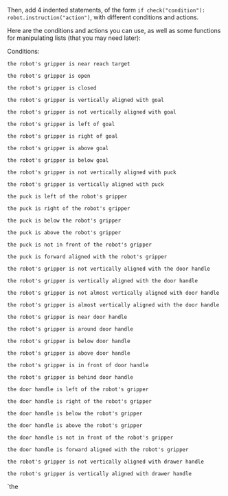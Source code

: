 

Then, add 4 indented statements, of the form `if check("condition"): robot.instruction("action")`, with different conditions and actions.

Here are the conditions and actions you can use, as well as some functions for manipulating lists (that you may need later):

Conditions:

`the robot's gripper is near reach target`

`the robot's gripper is open`

`the robot's gripper is closed`

`the robot's gripper is vertically aligned with goal`

`the robot's gripper is not vertically aligned with goal`

`the robot's gripper is left of goal`

`the robot's gripper is right of goal`

`the robot's gripper is above goal`

`the robot's gripper is below goal`

`the robot's gripper is not vertically aligned with puck`

`the robot's gripper is vertically aligned with puck`

`the puck is left of the robot's gripper`

`the puck is right of the robot's gripper`

`the puck is below the robot's gripper`

`the puck is above the robot's gripper`

`the puck is not in front of the robot's gripper`

`the puck is forward aligned with the robot's gripper`

`the robot's gripper is not vertically aligned with the door handle`

`the robot's gripper is vertically aligned with the door handle`

`the robot's gripper is not almost vertically aligned with door handle`

`the robot's gripper is almost vertically aligned with the door handle`

`the robot's gripper is near door handle`

`the robot's gripper is around door handle`

`the robot's gripper is below door handle`

`the robot's gripper is above door handle`

`the robot's gripper is in front of door handle`

`the robot's gripper is behind door handle`

`the door handle is left of the robot's gripper`

`the door handle is right of the robot's gripper`

`the door handle is below the robot's gripper`

`the door handle is above the robot's gripper`

`the door handle is not in front of the robot's gripper`

`the door handle is forward aligned with the robot's gripper`

`the robot's gripper is not vertically aligned with drawer handle`

`the robot's gripper is vertically aligned with drawer handle`

`the